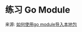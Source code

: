# 练习 Go Module

来源: [如何使用go module导入本地包](https://www.liwenzhou.com/posts/Go/import_local_package_in_go_module/)
